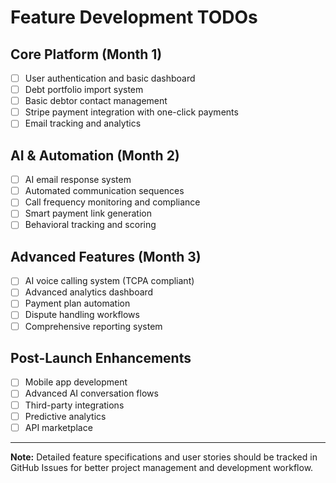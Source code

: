 # Feature Development TODOs

## Core Platform (Month 1)

-   [ ] User authentication and basic dashboard
-   [ ] Debt portfolio import system
-   [ ] Basic debtor contact management
-   [ ] Stripe payment integration with one-click payments
-   [ ] Email tracking and analytics

## AI & Automation (Month 2)

-   [ ] AI email response system
-   [ ] Automated communication sequences
-   [ ] Call frequency monitoring and compliance
-   [ ] Smart payment link generation
-   [ ] Behavioral tracking and scoring

## Advanced Features (Month 3)

-   [ ] AI voice calling system (TCPA compliant)
-   [ ] Advanced analytics dashboard
-   [ ] Payment plan automation
-   [ ] Dispute handling workflows
-   [ ] Comprehensive reporting system

## Post-Launch Enhancements

-   [ ] Mobile app development
-   [ ] Advanced AI conversation flows
-   [ ] Third-party integrations
-   [ ] Predictive analytics
-   [ ] API marketplace

---

**Note:** Detailed feature specifications and user stories should be tracked in GitHub Issues for better project management and development workflow.
